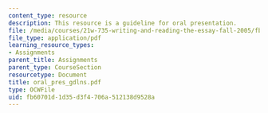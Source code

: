 ```yaml
---
content_type: resource
description: This resource is a guideline for oral presentation.
file: /media/courses/21w-735-writing-and-reading-the-essay-fall-2005/fb60701d1d35d3f4706a512138d9528a_oral_pres_gdlns.pdf
file_type: application/pdf
learning_resource_types:
- Assignments
parent_title: Assignments
parent_type: CourseSection
resourcetype: Document
title: oral_pres_gdlns.pdf
type: OCWFile
uid: fb60701d-1d35-d3f4-706a-512138d9528a
---
```

